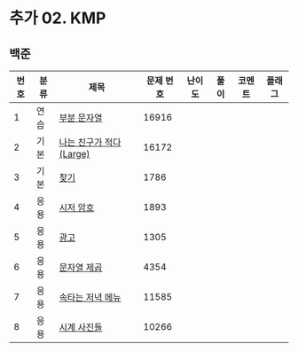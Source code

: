 # 추가 02. KMP


## 백준
| 번호 | 분류 | 제목                                     | 문제 번호 | 난이도 | 풀이     | 코멘트 | 플래그 |
|----|-----|----------------------------------------|-----|-----|--------------|-----|---|
| 1  | 연습 | [부분 문자열](https://www.acmicpc.net/problem/16916) | 16916 |     |  |    |  |
| 2  | 기본 | [나는 친구가 적다 (Large)](https://www.acmicpc.net/problem/16172) | 16172 |     |  |    |  |
| 3  | 기본 | [찾기](https://www.acmicpc.net/problem/1786) | 1786 |    |  |    |  |
| 4  | 응용 | [시저 암호](https://www.acmicpc.net/problem/1893) | 1893 |     |  |    |  |
| 5  | 응용 | [광고](https://www.acmicpc.net/problem/1305) | 1305 |     |  |    |  |
| 6  | 응용 | [문자열 제곱](https://www.acmicpc.net/problem/4354) | 4354 |     |  |    |  |
| 7  | 응용 | [속타는 저녁 메뉴](https://www.acmicpc.net/problem/11585) | 11585 |     |  |    |  |
| 8  | 응용 | [시계 사진들](https://www.acmicpc.net/problem/10266) | 10266 |     |  |    |  |


